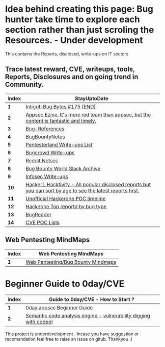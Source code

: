 # Idea behind creating this page: Bug hunter take time to explore each section rather than just scroling the Resources. - Under development
This contains the Reports, disclosed, write-ups on IT sectors.

## Trace latest reward, CVE, writeups, tools, Reports, Disclosures and on going trend in Community.
Index | StayUptoDate
--- | ---
**1** | [Intigriti Bug Bytes #175 (END)](https://blog.intigriti.com/2022/)
**2** | [Appsec Ezine. It's more red team than appsec, but the content is fantastic and timely.](https://github.com/Simpsonpt/AppSecEzine/blob/master/README.md)
**3** | [Bug-References](https://github.com/ngalongc/bug-bounty-reference)
**4** | [BugBountyNotes](https://www.bugbountynotes.com/writeups)
**5** | [Pentesterland Write-ups List](https://pentester.land/list-of-bug-bounty-writeups.html)
**6** | [Bugcrowd Write-ups ](https://forum.bugcrowd.com/t/researcher-resources-bounty-bug-write-ups/1137)
**7** | [Reddit Netsec ](https://www.reddit.com/r/netsec/)
**8** | [Bug Bounty World Slack Archive ](https://bugbountyworld.com/slack-archives/)
**9** | [Infosec Write-ups](https://medium.com/bugbountywriteup)
**10** | [Hacker1 Hacktivity - All popular disclosed reports but you can sort by age to see the latest reports first.](https://hackerone.com/hacktivity)
**11** | [Unofficial Hackerone POC timeline](http://h1.nobbd.de/)
**12** | [Hackeone Top reportd by bug type](https://github.com/reddelexc/hackerone-reports)
**13** | [BugReader](https://bugreader.com/)
**14** | [CVE POC Lists](https://github.com/nomi-sec/PoC-in-GitHub)


## Web Pentesting MindMaps
Index | Web Pentesting MindMaps 
--- | ---
**1** | [Web Pentesting/Bug Bounty Mindmaps](https://workbook.securityboat.in/mindmaps/web-app-pen-test-mindmap)


# Beginner Guide to 0day/CVE 

Index |  Guide to 0day/CVE - How to Start ? 
--- | ---
**1** | [0day appsec Beginner Guide](https://0xboku.com/2021/09/14/0dayappsecBeginnerGuide.html)
**2** | [Semantic code analysis engine - vulnerability digging with codeql ](https://mogwailabs.de/en/blog/2021/09/vulnerability-digging-with-codeql/)



This project is underdevelopment . Incase you have suggestion or recomandation feel free to raise an issue on gitub. Thankyou :)
